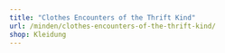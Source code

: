 ```yaml
---
title: "Clothes Encounters of the Thrift Kind"
url: /minden/clothes-encounters-of-the-thrift-kind/
shop: Kleidung
---
```

